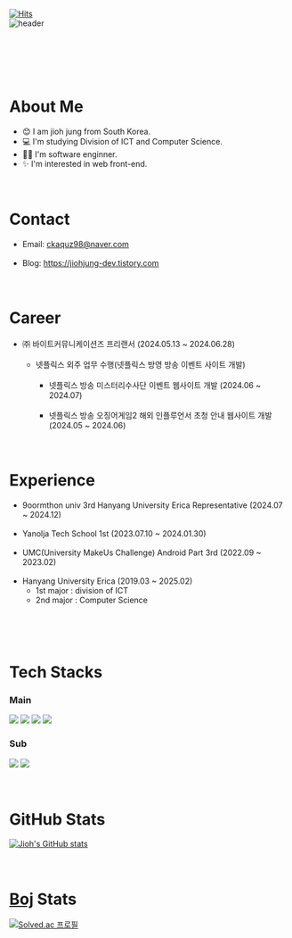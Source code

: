 [![Hits](https://hits.seeyoufarm.com/api/count/incr/badge.svg?url=https%3A%2F%2Fgithub.com%2Fjiohjung98&count_bg=%23A488EB&title_bg=%235A8AE5&icon=atom.svg&icon_color=%23FFFFFF&title=WELCOME&edge_flat=false)](https://hits.seeyoufarm.com)<br>
![header](https://capsule-render.vercel.app/api?type=wave&color=auto&height=300&section=header&text=Jioh's%20Github!&fontSize=80)<br><br><br>
<br><br><br>

# About Me
- 😊 I am jioh jung from South Korea.
- 💻 I'm studying Division of ICT and Computer Science.
- 🧑‍💻 I'm software enginner.
- ✨ I'm interested in web front-end.
<br><br><br>

# Contact
- Email: ckaquz98@naver.com <br/><br/>
- Blog: https://jiohjung-dev.tistory.com
<br><br><br>

# Career
- ㈜ 바이트커뮤니케이션즈 프리랜서 (2024.05.13 ~ 2024.06.28)<br><br/>
  - 넷플릭스 외주 업무 수행(넷플릭스 방영 방송 이벤트 사이트 개발) <br/><br/>
    - 넷플릭스 방송 미스터리수사단 이벤트 웹사이트 개발 (2024.06 ~ 2024.07)<br/><br/>
    - 넷플릭스 방송 오징어게임2 해외 인플루언서 초청 안내 웹사이트 개발 (2024.05 ~ 2024.06)
<br><br><br>

# Experience
- 9oormthon univ 3rd Hanyang University Erica Representative (2024.07 ~ 2024.12)  <br/><br/>
- Yanolja Tech School 1st (2023.07.10 ~ 2024.01.30) <br/><br/>
- UMC(University MakeUs Challenge) Android Part 3rd (2022.09 ~ 2023.02)  <br/><br/>
- Hanyang University Erica (2019.03 ~ 2025.02)
  - 1st major : division of ICT
  - 2nd major : Computer Science

<br><br><br>

# Tech Stacks
### Main   
<img src="https://img.shields.io/badge/javascript-F7DF1E?style=for-the-badge&logo=javascript&logoColor=white"> <img src="https://img.shields.io/badge/typescript-3178C6?style=for-the-badge&logo=typescript&logoColor=white"> <img src="https://img.shields.io/badge/React-61DAFB?style=for-the-badge&logo=react&logoColor=white"> <img src="https://img.shields.io/badge/next.js-000000?style=for-the-badge&logo=next.js&logoColor=white"> 

### Sub   
<img src="https://img.shields.io/badge/Kotlin-7F52FF?style=for-the-badge&logo=kotlin&logoColor=white"> <img src="https://img.shields.io/badge/python-3776AB?style=for-the-badge&logo=python&logoColor=white"> 
<br><br><br>

# GitHub Stats
[![Jioh's GitHub stats](https://github-readme-stats.vercel.app/api?username=jiohjung98)](https://github.com/anuraghazra/github-readme-stats) 
<br><br><br>

# [Boj](https://www.acmicpc.net/) Stats
[![Solved.ac
프로필](http://mazassumnida.wtf/api/v2/generate_badge?boj=kkumiya)](https://solved.ac/kkumiya)<br><br><br>
